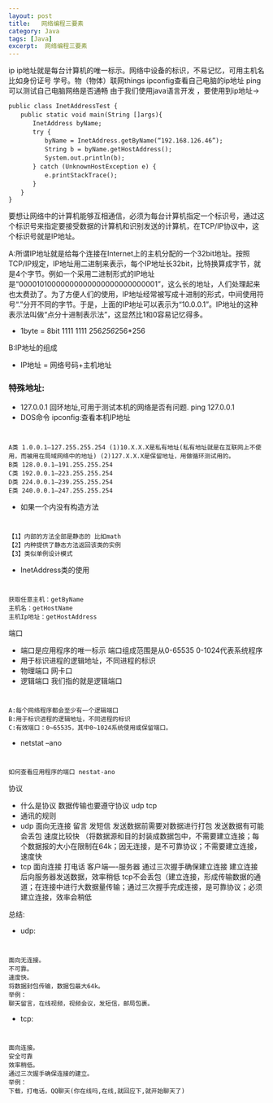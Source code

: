 ```yaml
---
layout: post
title:   网络编程三要素
category: Java
tags: [Java]
excerpt:  网络编程三要素
---
```



ip ip地址就是每台计算机的唯一标示。网络中设备的标识，不易记忆，可用主机名 比如身份证号 学号。物（物体）联网things ipconfig查看自己电脑的ip地址 ping可以测试自己电脑网络是否通畅 由于我们使用java语言开发 ，要使用到ip地址->

	public class InetAddressTest { 
	　　public static void main(String []args){ 
	　　　　InetAddress byName; 
	　　　　try { 
	　　　　　　byName = InetAddress.getByName(“192.168.126.46”); 
	　　　　　　String b = byName.getHostAddress(); 
	　　　　　　System.out.println(b); 
	　　　　} catch (UnknownHostException e) { 
	　　　　　　e.printStackTrace(); 
	　　　　} 
	　　} 
	}
 

要想让网络中的计算机能够互相通信，必须为每台计算机指定一个标识号，通过这个标识号来指定要接受数据的计算机和识别发送的计算机，在TCP/IP协议中，这个标识号就是IP地址。

A:所谓IP地址就是给每个连接在Internet上的主机分配的一个32bit地址。按照TCP/IP规定，IP地址用二进制来表示，每个IP地址长32bit，比特换算成字节，就是4个字节。例如一个采用二进制形式的IP地址是“00001010000000000000000000000001”，这么长的地址，人们处理起来也太费劲了。为了方便人们的使用，IP地址经常被写成十进制的形式，中间使用符号“.”分开不同的字节。于是，上面的IP地址可以表示为“10.0.0.1”。IP地址的这种表示法叫做“点分十进制表示法”，这显然比1和0容易记忆得多。 

- 1byte = 8bit 1111 1111 256*256*256*256 


B:IP地址的组成 



- IP地址 = 网络号码+主机地址 
​
### 特殊地址:  ###

- 127.0.0.1 回环地址,可用于测试本机的网络是否有问题. ping 127.0.0.1​ 
- DOS命令 ipconfig:查看本机IP地址 

#

	A类 1.0.0.1—127.255.255.254 (1)10.X.X.X是私有地址(私有地址就是在互联网上不使用，而被用在局域网络中的地址) (2)127.X.X.X是保留地址，用做循环测试用的。 
	B类 128.0.0.1—191.255.255.254 
	C类 192.0.0.1—223.255.255.254 
	D类 224.0.0.1—239.255.255.254 
	E类 240.0.0.1—247.255.255.254

- 如果一个内没有构造方法 

#

	【1】内部的方法全部是静态的 比如math 
	【2】内种提供了静态方法返回该类的实例 
	【3】类似单例设计模式 

- InetAddress类的使用 

#

	获取任意主机：getByName 
	主机名：getHostName 
	主机Ip地址：getHostAddress 

端口 

- 端口是应用程序的唯一标示 端口组成范围是从0-65535 0-1024代表系统程序 
- 用于标识进程的逻辑地址，不同进程的标识 
- 物理端口 网卡口 
- 逻辑端口 我们指的就是逻辑端口 

#

	A:每个网络程序都会至少有一个逻辑端口 
	B:用于标识进程的逻辑地址，不同进程的标识 
	C:有效端口：0~65535，其中0~1024系统使用或保留端口。
 
- netstat –ano 

#

	如何查看应用程序的端口 nestat-ano 

协议 

- 什么是协议 数据传输也要遵守协议 udp tcp 
- 通讯的规则 
- udp 面向无连接 留言 发短信 发送数据前需要对数据进行打包 发送数据有可能会丢包 速度比较快 （将数据源和目的封装成数据包中，不需要建立连接；每个数据报的大小在限制在64k；因无连接，是不可靠协议；不需要建立连接，速度快 
-  tcp 面向连接 打电话 客户端—-服务器 通过三次握手确保建立连接 建立连接后向服务器发送数据，效率稍低 tcp不会丢包（建立连接，形成传输数据的通道；在连接中进行大数据量传输；通过三次握手完成连接，是可靠协议；必须建立连接，效率会稍低 


总结: 

- udp: 

#

	面向无连接。 
	不可靠。 
	速度快。 
	将数据封包传输，数据包最大64k。 
	举例： 
	聊天留言，在线视频，视频会议，发短信，邮局包裹。

- tcp: 

#

	面向连接。 
	安全可靠 
	效率稍低。 
	通过三次握手确保连接的建立。 
	举例： 
	下载，打电话，QQ聊天(你在线吗,在线,就回应下,就开始聊天了)